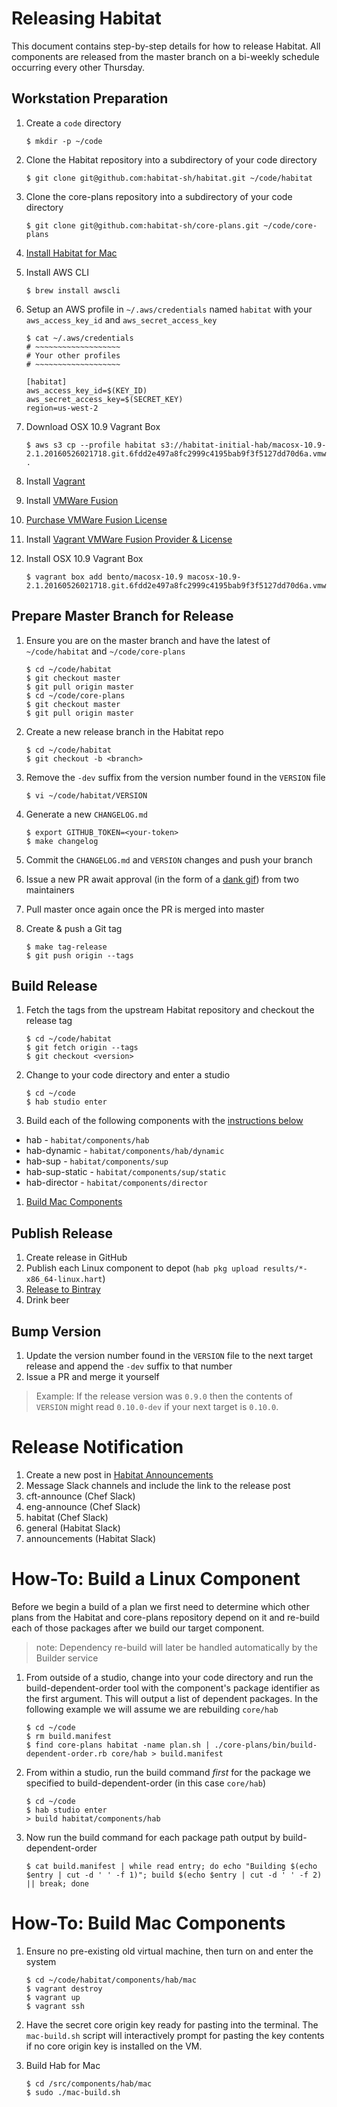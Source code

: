 # Releasing Habitat

This document contains step-by-step details for how to release Habitat. All components are released
from the master branch on a bi-weekly schedule occurring every other Thursday.

## Workstation Preparation

1. Create a `code` directory

    ```
    $ mkdir -p ~/code
    ```

1. Clone the Habitat repository into a subdirectory of your code directory

    ```
    $ git clone git@github.com:habitat-sh/habitat.git ~/code/habitat
    ```

1. Clone the core-plans repository into a subdirectory of your code directory

    ```
    $ git clone git@github.com:habitat-sh/core-plans.git ~/code/core-plans
    ```

1. [Install Habitat for Mac](https://www.habitat.sh/docs/get-habitat/)
1. Install AWS CLI

    ```
    $ brew install awscli
    ```

1. Setup an AWS profile in `~/.aws/credentials` named `habitat` with your `aws_access_key_id` and `aws_secret_access_key`

    ```
    $ cat ~/.aws/credentials
    # ~~~~~~~~~~~~~~~~~~~
    # Your other profiles
    # ~~~~~~~~~~~~~~~~~~~

    [habitat]
    aws_access_key_id=$(KEY_ID)
    aws_secret_access_key=$(SECRET_KEY)
    region=us-west-2
    ```

1. Download OSX 10.9 Vagrant Box

    ```
    $ aws s3 cp --profile habitat s3://habitat-initial-hab/macosx-10.9-2.1.20160526021718.git.6fdd2e497a8fc2999c4195bab9f3f5127dd70d6a.vmware.box .
    ```

1. Install [Vagrant](https://www.vagrantup.com/downloads.html)
1. Install [VMWare Fusion](http://www.vmware.com/products/fusion/fusion-evaluation.html)
1. [Purchase VMWare Fusion License](https://www.vagrantup.com/vmware/#buy-now)
1. Install [Vagrant VMWare Fusion Provider & License](https://www.vagrantup.com/docs/vmware/installation.html)
1. Install OSX 10.9 Vagrant Box

    ```
    $ vagrant box add bento/macosx-10.9 macosx-10.9-2.1.20160526021718.git.6fdd2e497a8fc2999c4195bab9f3f5127dd70d6a.vmware.box
    ```

## Prepare Master Branch for Release

1. Ensure you are on the master branch and have the latest of `~/code/habitat` and `~/code/core-plans`

    ```
    $ cd ~/code/habitat
    $ git checkout master
    $ git pull origin master
    $ cd ~/code/core-plans
    $ git checkout master
    $ git pull origin master
    ```

1. Create a new release branch in the Habitat repo

    ```
    $ cd ~/code/habitat
    $ git checkout -b <branch>
    ```

1. Remove the `-dev` suffix from the version number found in the `VERSION` file

    ```
    $ vi ~/code/habitat/VERSION
    ```

1. Generate a new `CHANGELOG.md`

    ```
    $ export GITHUB_TOKEN=<your-token>
    $ make changelog
    ```

1. Commit the `CHANGELOG.md` and `VERSION` changes and push your branch    
1. Issue a new PR await approval (in the form of a [dank gif](http://imgur.com/X0sNq)) from two maintainers
1. Pull master once again once the PR is merged into master
1. Create & push a Git tag

    ```
    $ make tag-release
    $ git push origin --tags
    ```

## Build Release

1. Fetch the tags from the upstream Habitat repository and checkout the release tag

    ```
    $ cd ~/code/habitat
    $ git fetch origin --tags
    $ git checkout <version>
    ```

1. Change to your code directory and enter a studio

    ```
    $ cd ~/code
    $ hab studio enter
    ```

1. Build each of the following components with the [instructions below](#how-to-build-a-linux-component)
  * hab - `habitat/components/hab`
  * hab-dynamic - `habitat/components/hab/dynamic`
  * hab-sup - `habitat/components/sup`
  * hab-sup-static - `habitat/components/sup/static`
  * hab-director - `habitat/components/director`
1. [Build Mac Components](#how-to-build-mac-components)

## Publish Release

1. Create release in GitHub
1. Publish each Linux component to depot (`hab pkg upload results/*-x86_64-linux.hart`)
1. [Release to Bintray](components/bintray-publish/README.md)
1. Drink beer

## Bump Version

1. Update the version number found in the `VERSION` file to the next target release and append the `-dev` suffix to that number
1. Issue a PR and merge it yourself

> Example: If the release version was `0.9.0` then the contents of `VERSION` might read `0.10.0-dev` if your next target is `0.10.0`.

# Release Notification

1. Create a new post in [Habitat Announcements](https://forums.habitat.sh/c/habitat-announcements)
1. Message Slack channels and include the link to the release post
  1. cft-announce (Chef Slack)
  1. eng-announce (Chef Slack)
  1. habitat (Chef Slack)
  1. general (Habitat Slack)
  1. announcements (Habitat Slack)

# How-To: Build a Linux Component

Before we begin a build of a plan we first need to determine which other plans from the Habitat
and core-plans repository depend on it and re-build each of those packages after we build our
target component.

> note: Dependency re-build will later be handled automatically by the Builder service

1. From outside of a studio, change into your code directory and run the build-dependent-order tool with the component's package identifier as the first argument. This will output a list of dependent packages. In the following example we will assume we are rebuilding `core/hab`

    ```
    $ cd ~/code
    $ rm build.manifest
    $ find core-plans habitat -name plan.sh | ./core-plans/bin/build-dependent-order.rb core/hab > build.manifest
    ```

1. From within a studio, run the build command *first* for the package we specified to build-dependent-order (in this case `core/hab`)

    ```
    $ cd ~/code
    $ hab studio enter
    > build habitat/components/hab
    ```

1. Now run the build command for each package path output by build-dependent-order

    ```
    $ cat build.manifest | while read entry; do echo "Building $(echo $entry | cut -d ' ' -f 1)"; build $(echo $entry | cut -d ' ' -f 2) || break; done
    ```

# How-To: Build Mac Components

1. Ensure no pre-existing old virtual machine, then turn on and enter the system

	```
	$ cd ~/code/habitat/components/hab/mac
	$ vagrant destroy
	$ vagrant up
	$ vagrant ssh
	```

1. Have the secret core origin key ready for pasting into the terminal. The `mac-build.sh` script will interactively prompt for pasting the key contents if no core origin key is installed on the VM.

1. Build Hab for Mac

	```
	$ cd /src/components/hab/mac
	$ sudo ./mac-build.sh
	```
